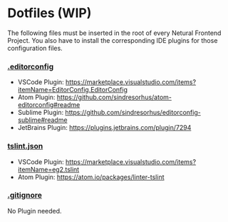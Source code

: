 # Dotfiles (WIP)

The following files must be inserted in the root of every Netural Frontend Project. You also have to install the corresponding IDE plugins for those configuration files.

### [.editorconfig](./.editorconfig) 
- VSCode Plugin: https://marketplace.visualstudio.com/items?itemName=EditorConfig.EditorConfig
- Atom Plugin: https://github.com/sindresorhus/atom-editorconfig#readme
- Sublime Plugin: https://github.com/sindresorhus/editorconfig-sublime#readme
- JetBrains Plugin: https://plugins.jetbrains.com/plugin/7294

### [tslint.json](./tslint.json)
- VSCode Plugin: https://marketplace.visualstudio.com/items?itemName=eg2.tslint
- Atom Plugin: https://atom.io/packages/linter-tslint

### [.gitignore](./.gitignore)
No Plugin needed.

